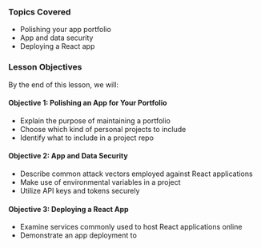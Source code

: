 <!-- h1, h2 already used by CTD Learns -->
### Topics Covered

- Polishing your app portfolio
- App and data security
- Deploying a React app

### Lesson Objectives

By the end of this lesson, we will:

#### Objective 1: Polishing an App for Your Portfolio

- Explain the purpose of maintaining a portfolio
- Choose which kind of personal projects to include
- Identify what to include in a project repo

#### Objective 2: App and Data Security

- Describe common attack vectors employed against React applications
- Make use of environmental variables in a project
- Utilize API keys and tokens securely
<!-- TODO -->

#### Objective 3: Deploying a React App

- Examine services commonly used to host React applications online
- Demonstrate an app deployment to <!-- TODO: Render or Netlify? -->
